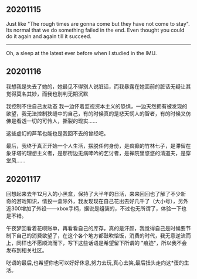 
## 20201115

Just like "The rough times are gonna come but they have not come to stay". Its normal that we do something failed in the end. Even thought you could do it again and again till it succeed.

---

Oh, a sleep at the latest ever before when I studied in the IMU.

## 20201116

我想我是失去了她的，她最见不得别人说脏话，而我暴露在她面前的脏话无疑让其觉得莫名其妙，而我也别判无期沉默

我控制不住自己发动态 我一边怀着监视资本主义的恐惧，一边天然拥有被发现的欲望，我无法控制狭缝中的自己，有的时候真的是悲天悯人的智者，有的时候又仿佛是看透一切的可怜人，撕裂的现实......

这些虚幻的芦苇也能也是我回不去的曾经吧。

最后，我终于真正开始一个人生活，摆脱任何身份，是疯癫的竹林七子，是滞留在象牙塔的理想主义者，是那街边无病呻吟的乞讨者，是禅院里悠悠的清道夫，是穿堂风......

## 20201117

回想起来去年12月入的小黑盒，保持了大半年的日活，来来回回也了解了不少新奇的游戏知识，情投一盒除外，我发现现在自己花出去好几千了（大小号），另外近300增加了外设——xbox手柄，据说是组装的，不过也无所谓了，体验一下也是不错。

午夜梦回看着花呗账单，再看看自己的库存，真的是汗颜，我觉得自己是时候要节制下自己的消费欲望了，在这个各个地方都鼓吹恰饭，消费的时代，我无意逆流而上，同样也不愿顺流而下，写下这些话语是希望留下所谓的 "痕迹"，所以我不会发布到相关社区。

呓语的最后,也希望你也可以好好休息,努力去玩,真心去笑,最后扭头走向这*蛋的生活。